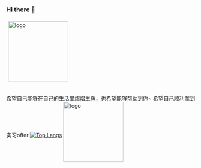 ### Hi there 👋

<img src="https://github-readme-stats.vercel.app/api?username=fengxiaop&show_icons=true" alt="logo" height="160" align="center" style="margin: 5px; margin-bottom: 20px;" />

希望自己能够在自己的生活里熠熠生辉，也希望能够帮助到你~
希望自己顺利拿到实习offer
[![Top Langs](https://github-readme-stats.vercel.app/api/top-langs/?username=fengxiaop)](https://github.com/anuraghazra/github-readme-stats)
<img src="https://github-profile-trophy.vercel.app/?username=fengxiaop&theme=flat&column=7" alt="logo" height="160" align="center" style="margin: auto; margin-bottom: 20px;" />

<!--
**fengxiaop/fengxiaop** is a ✨ _special_ ✨ repository because its `README.md` (this file) appears on your GitHub profile.

Here are some ideas to get you started:

- 🔭 I’m currently working on ...
- 🌱 I’m currently learning ...
- 👯 I’m looking to collaborate on ...
- 🤔 I’m looking for help with ...
- 💬 Ask me about ...
- 📫 How to reach me: ...
- 😄 Pronouns: ...
- ⚡ Fun fact: ...
hello
-->
